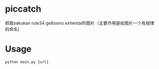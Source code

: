 # piccatch
抓取sakukan rule34 gelbooru exhentai的图片（主要作用是给图片一个有规律的命名)
# Usage
<code>python main.py {url}</code>

